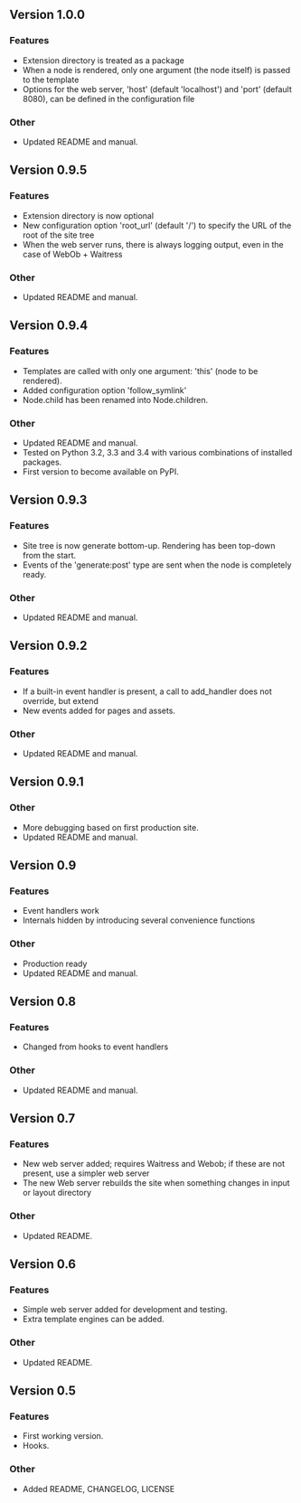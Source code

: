 Version 1.0.0
-------------

### Features
-   Extension directory is treated as a package
-   When a node is rendered, only one argument (the node itself) is passed to the template
-   Options for the web server, 'host' (default 'localhost') and 'port' (default 8080),
    can be defined in the configuration file

### Other
-   Updated README and manual.

Version 0.9.5
-------------

### Features
-   Extension directory is now optional
-   New configuration option 'root_url' (default '/') to specify the URL of the root of the site tree
-   When the web server runs, there is always logging output, even in the case of WebOb + Waitress

### Other
-   Updated README and manual.

Version 0.9.4
-------------

### Features
-   Templates are called with only one argument: 'this' (node to be rendered).
-   Added configuration option 'follow_symlink'
-   Node.child has been renamed into Node.children.

### Other
-   Updated README and manual.
-   Tested on Python 3.2, 3.3 and 3.4 with various combinations of installed packages.
-   First version to become available on PyPI.

Version 0.9.3
-------------

### Features
-   Site tree is now generate bottom-up. Rendering has been top-down from the start.
-   Events of the 'generate:post' type are sent when the node is completely ready.

### Other
-   Updated README and manual.

Version 0.9.2
-------------

### Features
-   If a built-in event handler is present, a call to add_handler does not override, but extend
-   New events added for pages and assets.

### Other
-   Updated README and manual.

Version 0.9.1
-------------

### Other
-   More debugging based on first production site.
-   Updated README and manual.

Version 0.9
-----------

### Features
-   Event handlers work
-   Internals hidden by introducing several convenience functions

### Other
-   Production ready
-   Updated README and manual.

Version 0.8
-----------

### Features
-   Changed from hooks to event handlers

### Other
-   Updated README and manual.

Version 0.7
-----------

### Features
-   New web server added; requires Waitress and Webob; if these are not	present, use a simpler web server
-   The new Web server rebuilds the site when something changes in input or layout directory

### Other
-   Updated README.

Version 0.6
-----------

### Features
-   Simple web server added for development and testing.
-   Extra template engines can be added.

### Other
-   Updated README.

Version 0.5
-----------

### Features
-   First working version.
-   Hooks.

### Other
-   Added README, CHANGELOG, LICENSE
